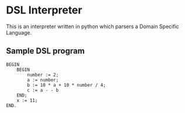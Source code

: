 # DSL Interpreter

This is an interpreter written in python which parsers a Domain Specific Language.

## Sample DSL program

```
BEGIN
    BEGIN
        number := 2;
        a := number;
        b := 10 * a + 10 * number / 4;
        c := a - - b
    END;
    x := 11;
END.
```


